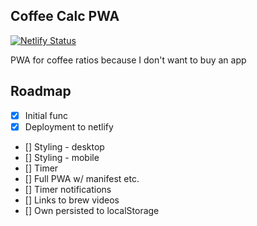 ## Coffee Calc PWA

[![Netlify Status](https://api.netlify.com/api/v1/badges/0394eddf-3446-444b-85e5-1a66b9472552/deploy-status)](https://app.netlify.com/sites/coffee-hjf-io/deploys)

PWA for coffee ratios because I don't want to buy an app


## Roadmap

- [x] Initial func
- [x] Deployment to netlify
- [] Styling - desktop
- [] Styling - mobile
- [] Timer
- [] Full PWA w/ manifest etc.
- [] Timer notifications
- [] Links to brew videos
- [] Own persisted to localStorage
